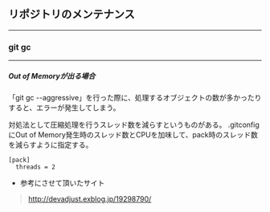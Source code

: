 ## リポジトリのメンテナンス
---

### git gc
---

##### Out of Memoryが出る場合 
「git gc --aggressive」を行った際に、処理するオブジェクトの数が多かったりすると、エラーが発生してしまう。

対処法として圧縮処理を行うスレッド数を減らすというものがある。
.gitconfigにOut of Memory発生時のスレッド数とCPUを加味して、pack時のスレッド数を減らすように指定する。

```git
[pack]
  threads = 2
```
* 参考にさせて頂いたサイト

> http://devadjust.exblog.jp/19298790/
